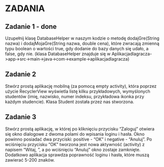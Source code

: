 # ZADANIA
## Zadanie 1 - done
Uzupełnij klasę DatabaseHelper w naszym kodzie o metodę dodajGre(String nazwa) i dodajMojaGre(String nazwa, double cena), które zwracają zmienną typu boolean o wartości true, gdy dodanie do bazy danych się udało, a false, gdy nie. 
(klasa DatabaseHelper znajduje się w Aplikacjadlagracza->app->src->main->java->com->example->aplikacjadlagracza)
## Zadanie 2
Stwórz prostą aplikację mobilną (za pomocą empty activity), która poprzez użycie RecyclerView wyświetla listę kilku przykładowych, wymyślonych studentów (imię, nazwisko, numer indeksu, przykładowa ikonka przy każdym studencie). Klasa Student została przez nas stworzona.
## Zadanie 3
Stwórz prostą aplikację, w której po kliknięciu przycisku “Zaloguj” otwiera się okno dialogowe z dwoma polami do wpisania loginu i hasła. Okno powinno posiadać dwa przyciski: positive - “OK” i negative - “Anuluj”. Po wciśnięciu przycisku “OK” tworzona jest nowa aktywność (activity) z napisem “Witaj, <login>”, a po wciśnięciu “Anuluj” okno zostaje zamknięte. Dodatkowo aplikacja sprawdza poprawność loginu i hasła, które muszą zawierać 5-200 znaków.

